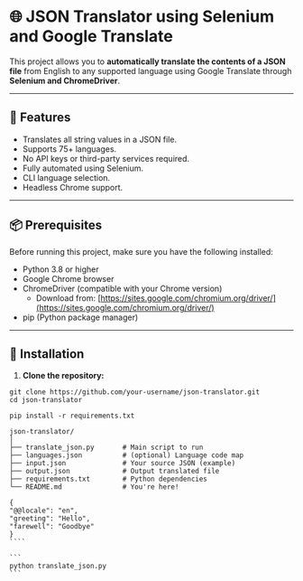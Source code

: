 # 🌐 JSON Translator using Selenium and Google Translate

This project allows you to **automatically translate the contents of a JSON file** from English to any supported language using Google Translate through **Selenium and ChromeDriver**.

---

## 🚀 Features

- Translates all string values in a JSON file.
- Supports 75+ languages.
- No API keys or third-party services required.
- Fully automated using Selenium.
- CLI language selection.
- Headless Chrome support.

---

## 📦 Prerequisites

Before running this project, make sure you have the following installed:

- Python 3.8 or higher
- Google Chrome browser
- ChromeDriver (compatible with your Chrome version)
  - Download from: [https://sites.google.com/chromium.org/driver/](https://sites.google.com/chromium.org/driver/)
- pip (Python package manager)

---

## 🔧 Installation

1. **Clone the repository:**

```
git clone https://github.com/your-username/json-translator.git
cd json-translator
```

```
pip install -r requirements.txt
```

```
json-translator/
│
├── translate_json.py       # Main script to run
├── languages.json          # (optional) Language code map
├── input.json              # Your source JSON (example)
├── output.json             # Output translated file
├── requirements.txt        # Python dependencies
└── README.md               # You're here!
```

`````
{
"@@locale": "en",
"greeting": "Hello",
"farewell": "Goodbye"
}
````

```
python translate_json.py
```
`````
